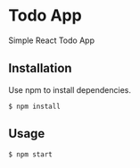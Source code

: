 # Todo App

Simple React Todo App

## Installation

Use npm to install dependencies.

```
$ npm install
```

## Usage

```
$ npm start
```
